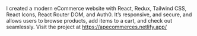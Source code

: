 I created a modern eCommerce website with React, Redux, Tailwind CSS, React Icons, React Router DOM, and Auth0. 
It’s responsive, and secure, and allows users to browse products, add items to a cart, and check out seamlessly.
Visit the project at https://apecommerces.netlify.app/
